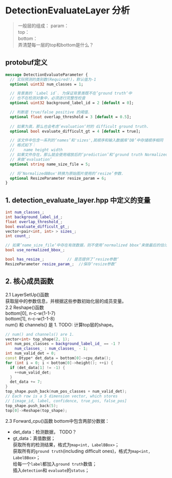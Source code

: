 # DetectionEvaluateLayer 分析   

>一般层的组成：
param：   
top：   
bottom：   
>弄清楚每一层的top和bottom是什么？    


## protobuf定义
```proto
message DetectionEvaluateParameter {
  // 实际预测的类别数(Required!)，默认值为-1
  optional uint32 num_classes = 1;

  // 背景类的 `Label id`. 为保证背景类既不在’ground truth‘中
  // 也不在检测对象中，必须进行完整性检查
  optional uint32 background_label_id = 2 [default = 0];

  // 判断是 true/false positive 的阈值.
  optional float overlap_threshold = 3 [default = 0.5];
  
  // 如果为真，那么也会考虑’evaluation‘时的 difficult ground truth.
  optional bool evaluate_difficult_gt = 4 [default = true];

  // 该文件中包含一系列的‘names’和'sizes',其顺序和输入数据库‘DB’中存储顺序相同
  // 格式如下：
  //    name height width
  // 如果文件存在，那么就会使用缩放后的‘prediction’和‘ground truth NormalizedBBox’
  // 来做‘evaluation’
  optional string name_size_file = 5;

  // 将‘NormalizedBBox'转换为原始图片使用的‘resize’参数.
  optional ResizeParameter resize_param = 6;
}
```

## 1. detection_evaluate_layer.hpp 中定义的变量    
```cpp
int num_classes_;	
int background_label_id_;
float overlap_threshold_;
bool evaluate_difficult_gt_;
vector<pair<int, int> > sizes_;
int count_;

// 如果’name_size_file‘中存在有效数据，则不使用’normalized bbox‘来做最后的估计
bool use_normalized_bbox_;   

bool has_resize_;          // 是否提供了’resize参数‘
ResizeParameter resize_param_;  //保存‘resize参数’
```
## 2. 核心成员函数
2.1 LayerSetUp()函数  
获取层中的参数信息，并根据这些参数初始化层的成员变量。  
2.2 Reshape()函数  
bottom[0], n-c-w(1-1-7)   
bottom[1], n-c-w(1-1-8)   
num() 和 channels() 是 1.
TODO: 计算top层的shape。    
```cpp
// num() and channels() are 1.
vector<int> top_shape(2, 1);
int num_pos_classes = background_label_id_ == -1 ?
    num_classes_ : num_classes_ - 1;
int num_valid_det = 0;
const Dtype* det_data = bottom[0]->cpu_data();
for (int i = 0; i < bottom[0]->height(); ++i) {
  if (det_data[1] != -1) {
    ++num_valid_det;
  }
  det_data += 7;
}
top_shape.push_back(num_pos_classes + num_valid_det);
// Each row is a 5 dimension vector, which stores
// [image_id, label, confidence, true_pos, false_pos]
top_shape.push_back(5);
top[0]->Reshape(top_shape);
```
2.3 Forward_cpu()函数
bottom中包含两部分数据：
- det_data：检测数据， TODO？    
- gt_data：真值数据；    
获取所有的检测结果，格式为`map<int, LabelBBox>`；   
获取所有的`ground truth`(including difficult ones)，格式为`map<int, LabelBBox>`；   
给每一个`label`都加入`ground truth`数值；   
插入`detection`和 `evaluate`的`status`；   









